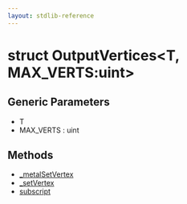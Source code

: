 ```yaml
---
layout: stdlib-reference
---
```


# struct OutputVertices\<T, MAX\_VERTS:uint\>

## Generic Parameters

* T
* MAX\_VERTS : uint

## Methods

* [\_metalSetVertex](/stdlib-reference/types/OutputVertices/metalSetVertex)
* [\_setVertex](/stdlib-reference/types/OutputVertices/setVertex)
* [subscript](/stdlib-reference/types/OutputVertices/subscript)

